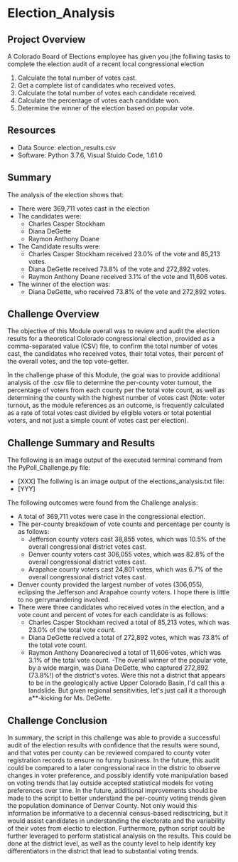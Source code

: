 # Election_Analysis

## Project Overview
A Colorado Board of Elections employee has given you jthe follwing tasks to complete the election audit of a recent local congressional election

1. Calculate the total number of votes cast.
2. Get a complete list of candidates who received votes.
3. Calculate the total number of votes each candidate received.
4. Calculate the percentage of votes each candidate won.
5. Determine the winner of the election based on popular vote.

## Resources
- Data Source: election_results.csv
- Software: Python 3.7.6, Visual Stuido Code, 1.61.0

## Summary
The analysis of the election shows that:
- There were 369,711 votes cast in the election
- The candidates were:
  - Charles Casper Stockham
  - Diana DeGette
  - Raymon Anthony Doane
- The Candidate results were:
  - Charles Casper Stockham received 23.0% of the vote and 85,213 votes.
  - Diana DeGette received 73.8% of the vote and 272,892 votes.
  - Raymon Anthony Doane received 3.1% of the vote and 11,606 votes.
- The winner of the election was:
  - Diana DeGette, who received 73.8% of the vote and 272,892 votes.

 ## Challenge Overview
 The objective of this Module overall was to review and audit the election results for a theoretical Colorado congressional election, provided as a comma-separated value (CSV) file, to confirm the total number of votes cast, the candidates who received votes, their total votes, their percent of the overall votes, and the top vote-getter. 
 
 In the challenge phase of this Module, the goal was to provide additional analysis of the .csv file to determine the per-county voter turnout, the percentage of voters from each county per the total vote count, as well as determining the county with the highest number of votes cast (Note: voter turnout, as the module references as an outcome, is frequently calculated as a rate of total votes cast divided by eligible voters or total potential voters, and not just a simple count of votes cast per election).

 ## Challenge Summary and Results
The following is an image output of the executed terminal command from the PyPoll_Challenge.py file:
- [XXX]
The follwing is an image output of the elections_analysis.txt file:
- [YYY]

The following outcomes were found from the Challenge analysis:
- A total of 369,711 votes were case in the congressional election.
- The per-county breakdown of vote counts and percentage per county is as follows:
  - Jefferson county voters cast 38,855 votes, which was 10.5% of the overall congressional district votes cast.
  - Denver county voters cast 306,055 votes, which was 82.8% of the overall congressional district votes cast.
  - Arapahoe county voters cast 24,801 votes, which was 6.7% of the overall congressional district votes cast.
- Denver county provided the largest number of votes (306,055), eclipsing the Jefferson and Arapahoe county voters. I hope there is little to no gerrymandering involved.
- There were three candidates who received votes in the election, and a vote count and percent of votes for each candidate is as follows:
  - Charles Casper Stockham recived a total of 85,213 votes, which was  23.0% of the total vote count.
  - Diana DeGette recived a total of 272,892 votes, which was  73.8% of the total vote count.
  - Raymon Anthony Doanerecived a total of 11,606 votes, which was  3.1% of the total vote count.
-The overall winner of the popular vote, by a wide margin, was Diana DeGette, who captured 272,892 (73.8%!) of the district's votes. Were this not a district that appears to be in the geologically active Upper Colorado Basin, I'd call this a landslide. But given regional sensitivities, let's just call it a thorough a**-kicking for Ms. DeGette.

## Challenge Conclusion
In summary, the script in this challenge was able to provide a successful audit of the election results with confidence that the results were sound, and that votes per county can be reviewed compared to county voter registration records to ensure no funny business. In the future, this audit could be compared to a later congressional race in the distric to observe changes in voter preference, and possibly identify vote manipulation based on voting trends that lay outside accepted statistical models for voting preferences over time. In the future, additional improvements should be made to the script to better understand the per-county voting trends given the population dominance of Denver County. Not only would this information be informative to a decennial census-based redisctricing, but it would assist candidates in understanding the electorate and the variability of their votes from electio to election. Furthermore, python script could be further leveraged to perform statistical analysis on the results. This could be done at the district level, as well as the county level to help identify key differentiators in the district that lead to substantial voting trends.